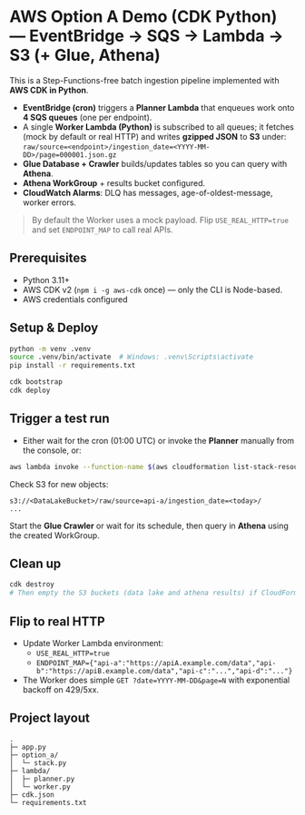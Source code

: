 # AWS Option A Demo (CDK **Python**) — EventBridge → SQS → Lambda → S3 (+ Glue, Athena)

This is a Step-Functions-free batch ingestion pipeline implemented with **AWS CDK in Python**.

- **EventBridge (cron)** triggers a **Planner Lambda** that enqueues work onto **4 SQS queues** (one per endpoint).
- A single **Worker Lambda (Python)** is subscribed to all queues; it fetches (mock by default or real HTTP) and writes **gzipped JSON** to **S3** under:
  `raw/source=<endpoint>/ingestion_date=<YYYY-MM-DD>/page=000001.json.gz`
- **Glue Database + Crawler** builds/updates tables so you can query with **Athena**.
- **Athena WorkGroup** + results bucket configured.
- **CloudWatch Alarms**: DLQ has messages, age-of-oldest-message, worker errors.

> By default the Worker uses a mock payload. Flip `USE_REAL_HTTP=true` and set `ENDPOINT_MAP` to call real APIs.

## Prerequisites
- Python 3.11+
- AWS CDK v2 (`npm i -g aws-cdk` once) — only the CLI is Node-based.
- AWS credentials configured

## Setup & Deploy
```bash
python -m venv .venv
source .venv/bin/activate  # Windows: .venv\Scripts\activate
pip install -r requirements.txt

cdk bootstrap
cdk deploy
```

## Trigger a test run
- Either wait for the cron (01:00 UTC) or invoke the **Planner** manually from the console, or:
```bash
aws lambda invoke --function-name $(aws cloudformation list-stack-resources   --stack-name OptionAIngestionDemoPy   --query "StackResourceSummaries[?LogicalResourceId=='PlannerFn'].PhysicalResourceId"   --output text) /dev/stdout
```

Check S3 for new objects:
```
s3://<DataLakeBucket>/raw/source=api-a/ingestion_date=<today>/
...
```

Start the **Glue Crawler** or wait for its schedule, then query in **Athena** using the created WorkGroup.

## Clean up
```bash
cdk destroy
# Then empty the S3 buckets (data lake and athena results) if CloudFormation can't auto-delete them.
```

## Flip to real HTTP
- Update Worker Lambda environment:
  - `USE_REAL_HTTP=true`
  - `ENDPOINT_MAP={"api-a":"https://apiA.example.com/data","api-b":"https://apiB.example.com/data","api-c":"...","api-d":"..."}`
- The Worker does simple `GET ?date=YYYY-MM-DD&page=N` with exponential backoff on 429/5xx.

## Project layout
```
.
├─ app.py
├─ option_a/
│  └─ stack.py
├─ lambda/
│  ├─ planner.py
│  └─ worker.py
├─ cdk.json
└─ requirements.txt
```
